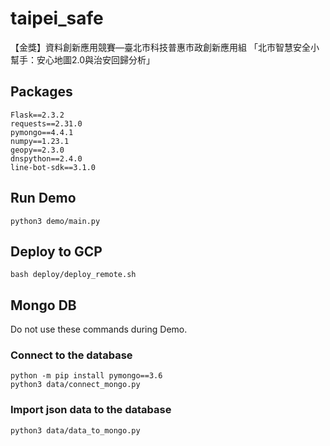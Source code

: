 # taipei_safe
【金獎】資料創新應用競賽—臺北市科技普惠市政創新應用組
「北市智慧安全小幫手：安心地圖2.0與治安回歸分析」

## Packages
```
Flask==2.3.2  
requests==2.31.0  
pymongo==4.4.1  
numpy==1.23.1  
geopy==2.3.0  
dnspython==2.4.0  
line-bot-sdk==3.1.0
```

## Run Demo
```
python3 demo/main.py
```

## Deploy to GCP
```
bash deploy/deploy_remote.sh
```

## Mongo DB 
Do not use these commands during Demo.

### Connect to the database 
```
python -m pip install pymongo==3.6
python3 data/connect_mongo.py
```

### Import json data to the database
```
python3 data/data_to_mongo.py
```
